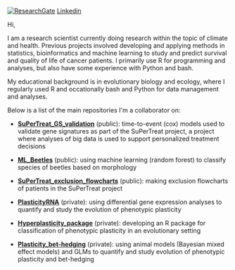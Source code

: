 [![ResearchGate](https://img.shields.io/badge/Research-Gate-9cf)](https://www.researchgate.net/profile/Erlend-Fossen) 
[Linkedin](https://www.linkedin.com/in/eiffossen/)

Hi,

I am a research scientist currently doing research within the topic of climate and health. Previous projects involved developing and applying methods in statistics, bioinformatics and machine learning to study and predict survival and quality of life of cancer patients. I primarily use R for programming and analyses, but also have some experience with Python and bash.

My educational background is in evolutionary biology and ecology, where I regularly used R and occationally bash and Python for data management and analyses.  

Below is a list of the main repositories I'm a collaborator on: 
* [**SuPerTreat_GS_validation**](https://github.com/erlendfossen/SuPerTreat_GS_validation) (public): time-to-event (cox) models used to validate gene signatures as part of the SuPerTreat project, a project where analyses of big data is used to support personalized treatment decisions 

* [**ML_Beetles**](https://github.com/erlendfossen/ML_Beetles) (public): using machine learning (random forest) to classify species of beetles based on morphology

* [**SuPerTreat_exclusion_flowcharts**](https://github.com/erlendfossen/SuPerTreat_exclusion_flowcharts) (public): making exclusion flowcharts of patients in the SuPerTreat project

* [**PlasticityRNA**](https://github.com/erlendfossen/PlasticityRNA) (private): using differential gene expression analyses to quantify and study the evolution of phenotypic plasticity

* [**Hyperplasticity_package**](https://github.com/erlendfossen/hyperplasticity_package) (private): developing an R package for classification of phenotypic plasticity in an evolutionary setting

* [**Plasticity_bet-hedging**](https://github.com/erlendfossen/Plasticity_bet-hedging) (private): using animal models (Bayesian mixed effect models) and GLMs to quantify and study evolution of phenotypic plasticity and bet-hedging

<!-- * [**OCBE: ISC-Bias**](https://github.com/ocbe-uio/ISC-Bias) (private): investigating the potential bias in model performance introduced under different imputation scenarios

<!-- * as comment for later (public), [public datasets, incl other ones](https://github.com/phydev/tcga-supertreat) -->


<!-- * as comment for later (public), Tm paper -->

<!--* as comment for later (public), ML allometry paper -->

<!--* as comment for later (public), Diapause paper -->

<!--* as comment for later (public), Hydrobius paper -->
